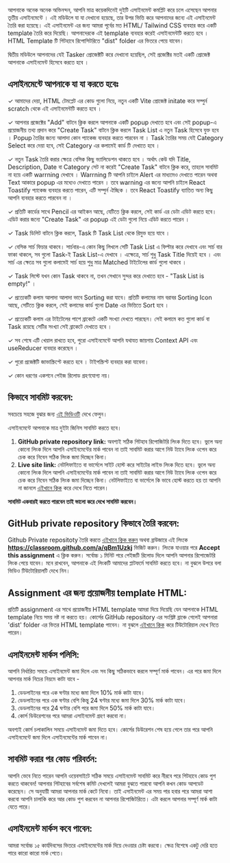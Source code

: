 আপনাকে অনেক অনেক অভিনন্দন, আপনি মাত্র কয়েকদিনেই দুইটি এসাইনমেন্ট কমপ্লিট করে চলে এসেছেন আপনার তৃতীয় এসাইনমেন্টে । এই মডিউলে যা যা দেখানো হয়েছে, তার উপর ভিত্তি করে আপনাদের জন্যে এই এসাইনমেন্ট তৈরি করা হয়েছে। এই এসাইনমেন্ট এর জন্য আমরা পূর্বের মত HTML/ Tailwind CSS ব্যবহার করে একটি template তৈরি করে দিয়েছি। আপনাদেরকে এই template ব্যবহার করেই এসাইনমেন্টটি করতে হবে । HTML Template টি গিটহাবে রিপোসিটরিতে "dist" folder এর ভিতরে পেয়ে যাবেন।

দ্বিতীয় মডিউলে আপনাদের যেই Tasker প্রোজেক্টটি করে দেখানো হয়েছিল, সেই প্রজেক্টির মতই একটি প্রোজেক্ট আপনাকে এসাইনমেন্ট হিসেবে করতে হবে ।

## এসাইনমেন্টে আপনাকে যা যা করতে হবেঃ

✓ আমাদের দেয়া, HTML টেমপ্লেট এর কোড গুলো নিয়ে, নতুন একটি Vite প্রোজেক্ট initate করে সম্পুর্ন scratch থেকে এই এসাইনমেন্টটি করতে হবে ।

✓ আপনার প্রজেক্টের "Add" বাটনে ক্লিক করলে আপনাকে একটি popup দেখাতে হবে এবং সেই popup-এ প্রয়োজনীয় তথ্য প্রদান করে "Create Task" বাটনে ক্লিক করলে Task List এ নতুন Task হিসেবে যুক্ত হবে । Popup তৈরির জন্যে আলাদা কোন প্যাকেজ ব্যবহার করতে পারবেন না । Task তৈরির সময় যেই Category Select করে দেয়া হবে, সেই Category এর কলামেই কার্ড টি দেখাতে হবে ।

✓ নতুন Task তৈরি করার ক্ষেত্রে বেসিক কিছু ভ্যালিডেশন থাকতে হবে । অর্থাৎ কেউ যদি Title, Description, Date বা Category সেট না করেই "Create Task" বাটনে ক্লিক করে, তাহলে সাবমিট না হয়ে একটি warrning দেখাবে । Warrning টি আপনি চাইলে Alert এর মাধ্যমেও দেখাতে পারেন অথবা Text আকারে popup এর মধ্যেও দেখাতে পারেন । তবে warning এর জন্যে আপনি চাইলে React Toastify প্যাকেজ ব্যবহার করতে পারেন, এটি সম্পুর্ন ঐচ্ছিক । তবে React Toastify ব্যাতিত অন্য কিছু আপনি ব্যবহার করতে পারবেন না ।

✓ প্রতিটি কার্ডের সাথে Pencil এর আইকন আছে, যেটিতে ক্লিক করলে, সেই কার্ড এর ডেটা এডিট করতে হবে। এডিট করার জন্যে "Create Task" এর popup এই ডেটা গুলো নিয়ে এডিট করতে পারেন ।

✓ Task ডিলিট বাটনে ক্লিক করলে, Task টি Task List থেকে রিমুভ হয়ে যাবে ।

✓ বেসিক সার্চ ফিচার থাকবে। সার্চবার-এ কোন কিছু লিখলে সেটি Task List এ ফিল্টার করে দেখাবে এবং সার্চ বার ফাকা থাকলে, সব গুলো Task-ই Task List-এ দেখাবে । এক্ষেত্রে, সার্চ শুধু Task Title দিয়েই হবে । এবং সার্চ এর ক্ষেত্রে সব গুলো কলামেই সার্চ হয়ে শুধু মাত্র Matched টাইটেলের কার্ড গুলো থাকবে ।

✓ Task লিস্টে যখন কোন Task থাকবে না, তখন সেখানে সুন্দর করে দেখাতে হবে - "Task List is empty!" ।

✓ প্রত্যেকটি কলাম আলাদা আলাদা ভাবে Sorting করা যাবে। প্রতিটি কলামের নাম বরাবর Sorting Icon আছে, সেটিতে ক্লিক করলে, সেই কলামের কার্ড গুলো Date এর ভিত্তিতে Sort হবে ।

✓ প্রত্যেকটি কলাম এর টাইটেলের পাশে ব্রাকেটে একটি সংখ্যা দেখতে পারছেন। সেই কলামে কত গুলো কার্ড বা Task রয়েছে সেটির সংখ্যা সেই ব্রাকেটে দেখাতে হবে ।

✓ সব শেষে এটি খেয়াল রাখতে হবে, পুরো এসাইনমেন্টে আপনি যথাযত জায়গায় Context API এবং useReducer ব্যবহার করেছেন ।

✓ পুরো প্রজেক্টটি জাভাস্ক্রিপ্টে করতে হবে । টাইপস্ক্রিপ্ট ব্যবহার করা যাবেনা।

✓ কোন ধরণের একশনে পেইজ রিলোড গ্রহণযোগ্য নয়।

## কিভাবে সাবমিট করবেন:

সবচেয়ে সহজে বুঝার জন্য [এই ভিডিওটি](https://learnwithsumit.com/rnext/courses/rnext/how-to-submit-assignments-in-reactive-accelerator-course) দেখে ফেলুন।

এসাইনমেন্টে আপনাকে মাত্র দুইটা জিনিস সাবমিট করতে হবে।

1. **GitHub private repository link:** অবশ্যই সঠিক গিটহাব রিপোজিটরি লিংক দিতে হবে। ভুলে অন্য কোনো লিংক দিলে আপনি এসাইনমেন্টের মার্ক পাবেন না তাই সাবমিট করার আগে নিউ ট্যাবে লিংক ওপেন করে চেক করে নিবেন সঠিক লিংক জমা দিচ্ছেন কিনা।
2. **Live site link:** নেটলিফাইতে বা ভার্সেলে সাইট হোস্ট করে সাইটের লাইভ লিংক দিতে হবে। ভুলে অন্য কোনো লিংক দিলে আপনি এসাইনমেন্টের মার্ক পাবেন না তাই সাবমিট করার আগে নিউ ট্যাবে লিংক ওপেন করে চেক করে নিবেন সঠিক লিংক জমা দিচ্ছেন কিনা। নেটলিফাইতে বা ভার্সেলে কি ভাবে হোস্ট করতে হয় তা আপনি না জানলে [এইখানে ক্লিক](https://learnwithsumit.com/rnext/courses/rnext/how-to-deploy-your-project-to-vercel-free) করে দেখে নিতে পারেন।

**সাবমিট একবারই করতে পারবেন তাই ভালো করে দেখে সাবমিট করবেন।**

## GitHub private repository কিভাবে তৈরি করবেন:

Github Private repositoty তৈরি করতে [এইখানে ক্লিক করুন](https://classroom.github.com/a/qBm1Uzkj) অথবা ব্রাউজারে এই লিংকে **https://classroom.github.com/a/qBm1Uzkj** ভিজিট করুন। লিংকে যাওয়ার পরে **Accept this assignment** এ ক্লিক করুন। সর্বোচ্চ ১ মিনিট পরে পেইজটি রিলোড দিলে আপনি আপনার রিপোজেটরি লিংক পেয়ে যাবেন। মনে রাখবেন, আপনাকে এই লিংকটি আমাদের প্লাটফর্মে সাবমিট করতে হবে। না বুঝলে উপরে বলা ভিডিও টিউটোরিয়ালটি দেখে নিন।

## Assignment এর জন্য প্রয়োজনীয় template HTML:

প্রতিটি assignment এর সাথে প্রয়োজনীয় HTML template আমরা দিয়ে দিয়েছি যেন আপনাকে HTML template নিয়ে সময় নষ্ট না করতে হয়। কোর্সের GitHub repository এর সংশ্লিষ্ট ব্রাঞ্চে গেলেই আপনারা 'dist' folder এর ভিতর HTML template পাবেন। না বুঝলে [এইখানে ক্লিক](https://learnwithsumit.com/rnext/courses/rnext/how-to-submit-assignments-in-reactive-accelerator-course) করে টিউটোরিয়াল দেখে নিতে পারেন।

## এসাইনমেন্ট মার্কস পলিসি:

আপনি নির্ধারিত সময়ে এসাইনমেন্ট জমা দিলে এবং সব কিছু সঠিকভাবে করলে সম্পূর্ণ মার্ক পাবেন। এর পরে জমা দিলে আপনার মার্ক নিচের নিয়মে কাটা যাবে -

1. ডেডলাইনের পরে এক ঘণ্টার মধ্যে জমা দিলে 10% মার্ক কাটা যাবে।
2. ডেডলাইনের পরে এক ঘণ্টার বেশি কিন্তু 24 ঘণ্টার মধ্যে জমা দিলে 30% মার্ক কাটা যাবে।
3. ডেডলাইনের পরে 24 ঘণ্টার বেশি পরে জমা দিলে 50% মার্ক কাটা যাবে।
4. কোর্স ডিউরেশনের পরে আমরা এসাইনমেন্ট গ্রহণ করবো না।

অবশ্যই কোর্স চলাকালিন সময়ে এসাইনমেন্ট জমা দিতে হবে। কোর্সের ডিউরেশন শেষ হয়ে গেলে তার পরে আপনি এসাইনমেন্টে জমা দিলে এসাইনমেন্টের মার্ক পাবেন না।

## সাবমিট করার পর কোড পরিবর্তন:

আপনি ভেবে নিতে পারেন আপনি ওয়েবসাইটে সঠিক সময়ে এসাইনমেন্ট সাবমিট করে নীরবে পরে গিটহাবে কোড পুশ করতে থাকবেন! আপনার গিটহাবের সর্বশেষ কমিট দেখলেই আমরা বুঝতে পারবো আপনি কখন কোড আপডেট করেছেন। সে অনুযায়ী আমরা আপনার মার্ক কেটে নিবো। তাই এসাইনমেন্ট এর সময় পার হবার পরে আমরা আশা করবো আপনি চালাকি করে আর কোড পুশ করবেন না আপনার রিপোজিটরিতে। এটা করলে আপনার সম্পূর্ণ মার্ক কাটা যেতে পারে।

## এসাইনমেন্ট মার্কস কবে পাবেন:

আমরা সর্বোচ্চ ১৫ কার্যদিবসের ভিতরে এসাইনমেন্টের মার্ক দিয়ে দেওয়ার চেষ্টা করবো। ক্ষেত্র বিশেষে একটু দেরি হতে পারে কারো কারো মার্ক পেতে।
